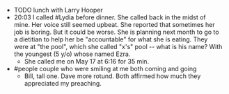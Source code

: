 - TODO lunch with Larry Hooper
- 20:03 I called #Lydia before dinner. She called back in the midst of mine. Her voice still seemed upbeat. She reported that sometimes her job is boring. But it could be worse. She is planning next month to go to a dietitian to help her be "accountable" for what she is eating. They were at "the pool", which she called "x's" pool -- what is his name? With the youngest (5 y/o) whose named Ezra.
	- She called me on May 17 at 6:16 for 35 min.
- #people couple who were smiling at me both coming and going
	- Bill, tall one. Dave more rotund. Both affirmed how much they appreciated my preaching.
